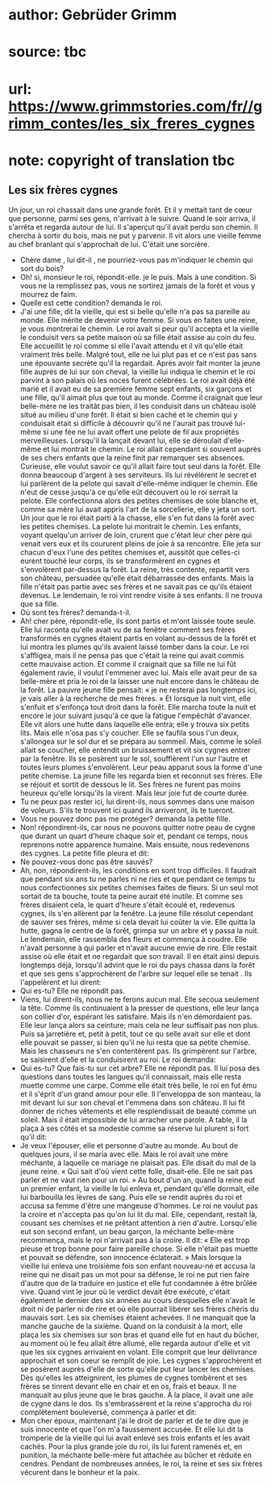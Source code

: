 # author: Gebrüder Grimm
# source: tbc
# url: https://www.grimmstories.com/fr//grimm_contes/les_six_freres_cygnes
# note: copyright of translation tbc

## Les six frères cygnes 

Un jour, un roi chassait dans une grande forêt. Et il y mettait tant de
cœur que personne, parmi ses gens, n'arrivait à le suivre. Quand le
soir arriva, il s'arrêta et regarda autour de lui. Il s'aperçut qu'il
avait perdu son chemin. Il chercha à sortir du bois, mais ne put y
parvenir. Il vit alors une vieille femme au chef branlant qui
s'approchait de lui. C'était une sorcière.
- Chère dame , lui dit-il , ne pourriez-vous pas m'indiquer le chemin
qui sort du bois?
- Oh! si, monsieur le roi, répondit-elle. je le puis. Mais à une
condition. Si vous ne la remplissez pas, vous ne sortirez jamais de la
forêt et vous y mourrez de faim.
- Quelle est cette condition? demanda le roi.
- J'ai une fille, dit la vieille, qui est si belle qu'elle n'a pas sa
pareille au monde. Elle mérite de devenir votre femme. Si vous en faites
une reine, je vous montrerai le chemin.
Le roi avait si peur qu'il accepta et la vieille le conduisit vers sa
petite maison où sa fille était assise au coin du feu. Elle accueillit
le roi comme si elle l'avait attendu et il vit qu'elle était vraiment
très belle. Malgré tout, elle ne lui plut pas et ce n'est pas sans une
épouvante secrète qu'il la regardait. Après avoir fait monter la jeune
fille auprès de lui sur son cheval, la vieille lui indiqua le chemin et
le roi parvint à son palais où les noces furent célébrées.
Le roi avait déjà été marié et il avait eu de sa première femme sept
enfants, six garçons et une fille, qu'il aimait plus que tout au monde.
Comme il craignait que leur belle-mère ne les traitât pas bien, il les
conduisit dans un château isolé situé au milieu d'une forêt. Il était
si bien caché et le chemin qui y conduisait était si difficile à
découvrir qu'il ne l'aurait pas trouvé lui-même si une fée ne lui
avait offert une pelote de fil aux propriétés merveilleuses. Lorsqu'il
la lançait devant lui, elle se déroulait d'elle-même et lui montrait le
chemin. Le roi allait cependant si souvent auprès de ses chers enfants
que la reine finit par remarquer ses absences. Curieuse, elle voulut
savoir ce qu'il allait faire tout seul dans la forêt. Elle donna
beaucoup d'argent à ses serviteurs. Ils lui révélèrent le secret et lui
parlèrent de la pelote qui savait d'elle-même indiquer le chemin. Elle
n'eut de cesse jusqu'à ce qu'elle eût découvert où le roi serrait la
pelote. Elle confectionna alors des petites chemises de soie blanche et,
comme sa mère lui avait appris l'art de la sorcellerie, elle y jeta un
sort. Un jour que le roi était parti à la chasse, elle s'en fut dans la
forêt avec les petites chemises. La pelote lui montrait le chemin. Les
enfants, voyant quelqu'un arriver de loin, crurent que c'était leur
cher père qui venait vers eux et ils coururent pleins de joie à sa
rencontre. Elle jeta sur chacun d'eux l'une des petites chemises et,
aussitôt que celles-ci eurent touché leur corps, ils se transformèrent
en cygnes et s'envolèrent par-dessus la forêt. La reine, très contente,
repartit vers son château, persuadée qu'elle était débarrassée des
enfants. Mais la fille n'était pas partie avec ses frères et ne savait
pas ce qu'ils étaient devenus.
Le lendemain, le roi vint rendre visite à ses enfants. Il ne trouva que
sa fille.
- Où sont tes frères? demanda-t-il.
- Ah! cher père, répondit-elle, ils sont partis et m'ont laissée toute
seule.
Elle lui raconta qu'elle avait vu de sa fenêtre comment ses frères
transformés en cygnes étaient partis en volant au-dessus de la forêt et
lui montra les plumes qu'ils avaient laissé tomber dans la cour. Le roi
s'affligea, mais il ne pensa pas que c'était la reine qui avait commis
cette mauvaise action. Et comme il craignait que sa fille ne lui fût
également ravie, il voulut l'emmener avec lui. Mais elle avait peur de
sa belle-mère et pria le roi de la laisser une nuit encore dans le
château de la forêt.
La pauvre jeune fille pensait: « je ne resterai pas longtemps ici, je
vais aller à la recherche de mes frères. » Et lorsque la nuit vint, elle
s'enfuit et s'enfonça tout droit dans la forêt. Elle marcha toute la
nuit et encore le jour suivant jusqu'à ce que la fatigue l'empêchât
d'avancer. Elle vit alors une hutte dans laquelle elle entra; elle y
trouva six petits lits. Mais elle n'osa pas s'y coucher. Elle se
faufila sous l'un deux, s'allongea sur le sol dur et se prépara au
sommeil. Mais, comme le soleil allait se coucher, elle entendit un
bruissement et vit six cygnes entrer par la fenêtre. Ils se posèrent sur
le sol, soufflèrent l'un sur l'autre et toutes leurs plumes
s'envolèrent. Leur peau apparut sous la forme d'une petite chemise. La
jeune fille les regarda bien et reconnut ses frères. Elle se réjouit et
sortit de dessous le lit. Ses frères ne furent pas moins heureux
qu'elle lorsqu'ils la virent. Mais leur joie fut de courte durée.
- Tu ne peux pas rester ici, lui dirent-ils, nous sommes dans une maison
de voleurs. S'ils te trouvent ici quand ils arriveront, ils te
tueront.
- Vous ne pouvez donc pas me protéger? demanda la petite fille.
- Non! répondirent-ils, car nous ne pouvons quitter notre peau de cygne
que durant un quart d'heure chaque soir et, pendant ce temps, nous
reprenons notre apparence humaine. Mais ensuite, nous redevenons des
cygnes.
La petite fille pleura et dit:
- Ne pouvez-vous donc pas être sauvés?
- Ah, non, répondirent-ils, les conditions en sont trop difficiles. Il
faudrait que pendant six ans tu ne parles ni ne ries et que pendant ce
temps tu nous confectionnes six petites chemises faites de fleurs. Si un
seul mot sortait de ta bouche, toute ta peine aurait été inutile.
Et comme ses frères disaient cela, le quart d'heure s'était écoulé et,
redevenus cygnes, ils s'en allèrent par la fenêtre.
La jeune fille résolut cependant de sauver ses frères, même si cela
devait lui coûter la vie. Elle quitta la hutte, gagna le centre de la
forêt, grimpa sur un arbre et y passa la nuit. Le lendemain, elle
rassembla des fleurs et commença à coudre. Elle n'avait personne à qui
parler et n'avait aucune envie de rire. Elle restait assise où elle
était et ne regardait que son travail. Il en était ainsi depuis
longtemps déjà, lorsqu'il advint que le roi du pays chassa dans la
forêt et que ses gens s'approchèrent de l'arbre sur lequel elle se
tenait . Ils l'appelèrent et lui dirent:
- Qui es-tu?
Elle ne répondit pas.
- Viens, lui dirent-ils, nous ne te ferons aucun mal.
Elle secoua seulement la tête. Comme ils continuaient à la presser de
questions, elle leur lança son collier d'or, espérant les satisfaire.
Mais ils n'en démordaient pas. Elle leur lança alors sa ceinture; mais
cela ne leur suffisait pas non plus. Puis sa jarretière et, petit à
petit, tout ce qu selle avait sur elle et dont elle pouvait se passer,
si bien qu'il ne lui resta que sa petite chemise. Mais les chasseurs ne
s'en contentèrent pas. Ils grimpèrent sur l'arbre, se saisirent
d'elle et la conduisirent au roi. Le roi demanda:
- Qui es-tu? Que fais-tu sur cet arbre?
Elle ne répondit pas. Il lui posa des questions dans toutes les langues
qu'il connaissait, mais elle resta muette comme une carpe. Comme elle
était très belle, le roi en fut ému et il s'éprit d'un grand amour
pour elle. Il l'enveloppa de son manteau, la mit devant lui sur son
cheval et l'emmena dans son château. Il lui fit donner de riches
vêtements et elle resplendissait de beauté comme un soleil. Mais il
était impossible de lui arracher une parole. A table, il la plaça à ses
côtés et sa modestie comme sa réserve lui plurent si fort qu'il dit:
- Je veux l'épouser, elle et personne d'autre au monde.
Au bout de quelques jours, il se maria avec elle. Mais le roi avait une
mère méchante, à laquelle ce mariage ne plaisait pas. Elle disait du mal
de la jeune reine. « Qui sait d'où vient cette folle, disait-elle. Elle
ne sait pas parler et ne vaut rien pour un roi. » Au bout d'un an,
quand la reine eut un premier enfant, la vieille le lui enleva et,
pendant qu'elle dormait, elle lui barbouilla les lèvres de sang. Puis
elle se rendit auprès du roi et accusa sa femme d'être une mangeuse
d'hommes. Le roi ne voulut pas la croire et n'accepta pas qu'on lui
lit du mal. Elle, cependant, restait là, cousant ses chemises et ne
prêtant attention à rien d'autre. Lorsqu'elle eut son second enfant,
un beau garçon, la méchante belle-mère recommença, mais le roi
n'arrivait pas à la croire. Il dit: « Elle est trop pieuse et trop
bonne pour faire pareille chose. Si elle n'était pas muette et pouvait
se défendre, son innocence éclaterait. » Mais lorsque la vieille lui
enleva une troisième fois son enfant nouveau-né et accusa la reine qui
ne disait pas un mot pour sa défense, le roi ne put rien faire d'autre
que de la traduire en justice et elle fut condamnée à être brûlée vive.
Quand vint le jour où le verdict devait être exécuté, c'était également
le dernier des six années au cours desquelles elle n'avait le droit ni
de parler ni de rire et où elle pourrait libérer ses frères chéris du
mauvais sort. Les six chemises étaient achevées. Il ne manquait que la
manche gauche de la sixième. Quand on la conduisit à la mort, elle plaça
les six chemises sur son bras et quand elle fut en haut du bûcher, au
moment où le feu allait être allumé, elle regarda autour d'elle et vit
que les six cygnes arrivaient en volant. Elle comprit que leur
délivrance approchait et son coeur se remplit de joie. Les cygnes
s'approchèrent et se posèrent auprès d'elle de sorte qu'elle put leur
lancer les chemises. Dès qu'elles les atteignirent, les plumes de
cygnes tombèrent et ses frères se tinrent devant elle en chair et en os,
frais et beaux. Il ne manquait au plus jeune que le bras gauche. À la
place, il avait une aile de cygne dans le dos. Ils s'embrassèrent et la
reine s'approcha du roi complètement bouleversé, commença à parler et
dit:
- Mon cher époux, maintenant j'ai le droit de parler et de te dire que
je suis innocente et que l'on m'a faussement accusée.
Et elle lui dit la tromperie de la vieille qui lui avait enlevé ses
trois enfants et les avait cachés. Pour la plus grande joie du roi, ils
lui furent ramenés et, en punition, la méchante belle-mère fut attachée
au bûcher et réduite en cendres. Pendant de nombreuses années, le roi,
la reine et ses six frères vécurent dans le bonheur et la paix.
